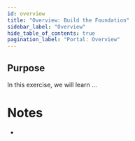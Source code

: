 ```yaml
---
id: overview
title: "Overview: Build the Foundation"
sidebar_label: "Overview"
hide_table_of_contents: true
pagination_label: "Portal: Overview" 
---
```


## Purpose

In this exercise, we will learn ...


# Notes 

 - 
 